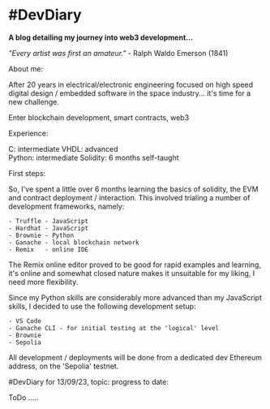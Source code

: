 # #DevDiary

**A blog detailing my journey into web3 development...**

 
 *"Every artist was first an amateur."* - Ralph Waldo Emerson (1841)


About me:

After 20 years in electrical/electronic engineering focused on high speed digital design / embedded software in the space industry... it's time for a new challenge.

Enter blockchain development, smart contracts, web3

Experience: 

C:          intermediate
VHDL:       advanced   
Python:     intermediate
Solidity:   6 months self-taught    

First steps:

So, I've spent a little over 6 months learning the basics of solidity, the EVM and contract deployment / interaction.  This involved trialing a number of development frameworks, namely:

    - Truffle - JavaScript
    - Hardhat - JavaScript
    - Brownie - Python
    - Ganache - local blockchain network
    - Remix   - online IDE

The Remix online editor proved to be good for rapid examples and learning, it's online and somewhat closed nature makes it unsuitable for my liking, I need more flexibility.

Since my Python skills are considerably more advanced than my JavaScript skills, I decided to use the following development setup:

    - VS Code
    - Ganache CLI - for initial testing at the 'logical' level
    - Brownie 
    - Sepolia 

All development / deployments will be done from a dedicated dev Ethereum address, on the 'Sepolia' testnet.


#DevDiary for 13/09/23, topic: progress to date:

ToDo .....



